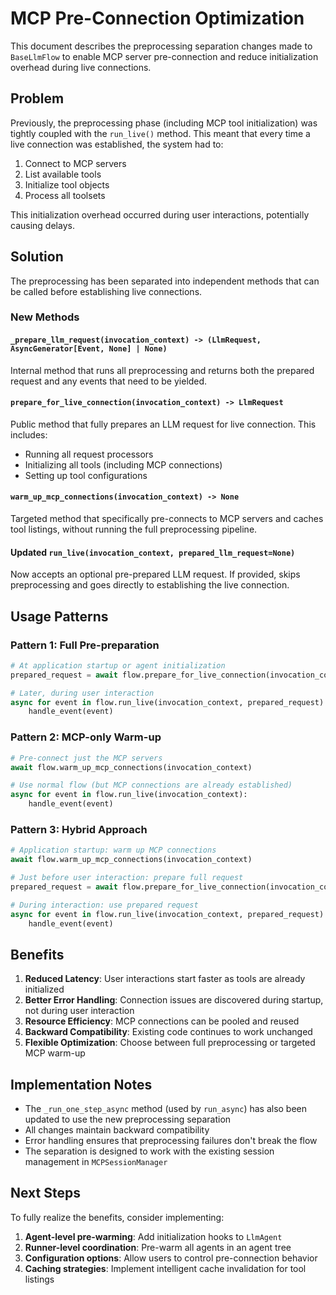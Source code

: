 # MCP Pre-Connection Optimization

This document describes the preprocessing separation changes made to `BaseLlmFlow` to enable MCP server pre-connection and reduce initialization overhead during live connections.

## Problem

Previously, the preprocessing phase (including MCP tool initialization) was tightly coupled with the `run_live()` method. This meant that every time a live connection was established, the system had to:

1. Connect to MCP servers
2. List available tools
3. Initialize tool objects
4. Process all toolsets

This initialization overhead occurred during user interactions, potentially causing delays.

## Solution

The preprocessing has been separated into independent methods that can be called before establishing live connections.

### New Methods

#### `_prepare_llm_request(invocation_context) -> (LlmRequest, AsyncGenerator[Event, None] | None)`

Internal method that runs all preprocessing and returns both the prepared request and any events that need to be yielded.

#### `prepare_for_live_connection(invocation_context) -> LlmRequest`

Public method that fully prepares an LLM request for live connection. This includes:
- Running all request processors  
- Initializing all tools (including MCP connections)
- Setting up tool configurations

#### `warm_up_mcp_connections(invocation_context) -> None`

Targeted method that specifically pre-connects to MCP servers and caches tool listings, without running the full preprocessing pipeline.

#### Updated `run_live(invocation_context, prepared_llm_request=None)`

Now accepts an optional pre-prepared LLM request. If provided, skips preprocessing and goes directly to establishing the live connection.

## Usage Patterns

### Pattern 1: Full Pre-preparation
```python
# At application startup or agent initialization
prepared_request = await flow.prepare_for_live_connection(invocation_context)

# Later, during user interaction
async for event in flow.run_live(invocation_context, prepared_request):
    handle_event(event)
```

### Pattern 2: MCP-only Warm-up
```python
# Pre-connect just the MCP servers
await flow.warm_up_mcp_connections(invocation_context)

# Use normal flow (but MCP connections are already established)
async for event in flow.run_live(invocation_context):
    handle_event(event)
```

### Pattern 3: Hybrid Approach
```python
# Application startup: warm up MCP connections
await flow.warm_up_mcp_connections(invocation_context)

# Just before user interaction: prepare full request
prepared_request = await flow.prepare_for_live_connection(invocation_context)

# During interaction: use prepared request
async for event in flow.run_live(invocation_context, prepared_request):
    handle_event(event)
```

## Benefits

1. **Reduced Latency**: User interactions start faster as tools are already initialized
2. **Better Error Handling**: Connection issues are discovered during startup, not during user interaction
3. **Resource Efficiency**: MCP connections can be pooled and reused
4. **Backward Compatibility**: Existing code continues to work unchanged
5. **Flexible Optimization**: Choose between full preprocessing or targeted MCP warm-up

## Implementation Notes

- The `_run_one_step_async` method (used by `run_async`) has also been updated to use the new preprocessing separation
- All changes maintain backward compatibility
- Error handling ensures that preprocessing failures don't break the flow
- The separation is designed to work with the existing session management in `MCPSessionManager`

## Next Steps

To fully realize the benefits, consider implementing:

1. **Agent-level pre-warming**: Add initialization hooks to `LlmAgent`
2. **Runner-level coordination**: Pre-warm all agents in an agent tree
3. **Configuration options**: Allow users to control pre-connection behavior
4. **Caching strategies**: Implement intelligent cache invalidation for tool listings